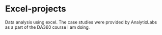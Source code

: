 # Excel-projects
Data analysis using excel. 
The case studies were provided by AnalytixLabs as a part of the DA360 course I am doing. 
